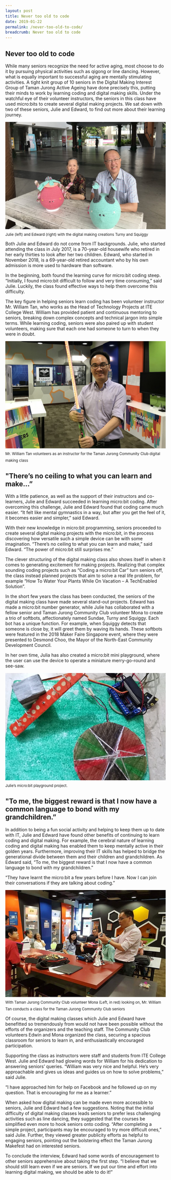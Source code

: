 ```yaml
---
layout: post
title: Never too old to code
date: 2019-01-22
permalink: /never-too-old-to-code/
breadcrumb: Never too old to code
---
```


## Never too old to code

While many seniors recognize the need for active aging, most choose to do it by pursuing physical activities such as qigong or line
dancing. However, what is equally important to successful aging are mentally stimulating activities. A tight knit group of 10 seniors in
the Digital Making Interest Group of Taman Jurong Active Ageing have done precisely this, putting their minds to work by learning coding
and digital making skills. Under the watchful eye of their volunteer instructors, the seniors in this class have used micro:bits to create
several digital making projects. We sat down with two of these seniors, Julie and Edward, to find out more about their learning journey.

![never-too-old-to-code](/images/stories/features/never-too-old-to-code/never-too-old-to-code1.jpg) 
<sub>Julie (left) and Edward (right) with the digital making creations Turny and Squiggy</sub>

Both Julie and Edward do not come from IT backgrounds. Julie, who started attending the class in July 2017, is a 70-year-old housewife who retired in her early thirties to look after her two children. Edward, who started in November 2018, is a 69-year-old retired accountant who by his own admission is more used to hardware than software.

 

In the beginning, both found the learning curve for micro:bit coding steep. “Initially, I found micro:bit difficult to follow and very time consuming,” said Julie. Luckily, the class found effective ways to help them overcome this difficulty.

 

The key figure in helping seniors learn coding has been volunteer instructor Mr. William Tan, who works as the Head of Technology Projects at ITE College West. William has provided patient and continuous mentoring to seniors, breaking down complex concepts and technical jargon into simple terms. While learning coding, seniors were also paired up with student volunteers, making sure that each one had someone to turn to when they were in doubt.

![never-too-old-to-code](/images/stories/features/never-too-old-to-code/never-too-old-to-code2.jpg) 
<sub>Mr. William Tan volunteers as an instructor for the Taman Jurong Community Club digital making class</sub>
 
 ## "There’s no ceiling to what you can learn and make...”
 With a little patience, as well as the support of their instructors and co-learners, Julie and Edward succeeded in learning micro:bit coding. After overcoming this challenge, Julie and Edward found that coding came much easier. “It felt like mental gymnastics in a way, but after you get the feel of it, it becomes easier and simpler,” said Edward.

 

With their new knowledge in micro:bit programming, seniors proceeded to create several digital making projects with the micro:bit, in the process discovering how versatile such a simple device can be with some imagination. “There’s no ceiling to what you can learn and make,” said Edward. “The power of micro:bit still surprises me.”

 

The clever structuring of the digital making class also shows itself in when it comes to generating excitement for making projects. Realizing that complex sounding coding projects such as “Coding a micro:bit Car” turn seniors off, the class instead planned projects that aim to solve a real life problem, for example “How To Water Your Plants While On Vacation – A TechEnabled Solution”.

 

In the short few years the class has been conducted, the seniors of the digital making class have made several stand-out projects. Edward has made a micro:bit number generator, while Julie has collaborated with a fellow senior and Taman Jurong Community Club volunteer Mona to create a trio of softbots, affectionately named Sundae, Turny and Squiggy. Each bot has a unique function. For example, when Squiggy detects that someone is close by, it will greet them by waving its hands. These softbots were featured in the 2018 Maker Faire Singapore event, where they were presented to Desmond Choo, the Mayor of the North-East Community Development Council.

 

In her own time, Julia has also created a micro:bit mini playground, where the user can use the device to operate a miniature merry-go-round and see-saw.

![never-too-old-to-code](/images/stories/features/never-too-old-to-code/never-too-old-to-code3.jpg) 
<sub>Julie’s micro:bit playground project.</sub>

## "To me, the biggest reward is that I now have a common language to bond with my grandchildren.”

In addition to being a fun social activity and helping to keep them up to date with IT, Julie and Edward have found other benefits of continuing to learn coding and digital making. For example, the cerebral nature of learning coding and digital making has enabled them to keep mentally active in their golden years. Furthermore, improving their IT skills has helped to bridge the generational divide between them and their children and grandchildren. As Edward said, “To me, the biggest reward is that I now have a common language to bond with my grandchildren.”

 

“They have learnt the micro:bit a few years before I have. Now I can join their conversations if they are talking about coding.”

![never-too-old-to-code](/images/stories/features/never-too-old-to-code/never-too-old-to-code4.jpg) 
<sub>With Taman Jurong Community Club volunteer Mona (Left, in red) looking on, Mr. William Tan conducts a class for the Taman Jurong Community Club seniors</sub>

Of course, the digital making classes which Julie and Edward have benefitted so tremendously from would not have been possible without the efforts of the organizers and the teaching staff. The Community Club volunteers Edwin and Mona organized the class, securing a spacious classroom for seniors to learn in, and enthusiastically encouraged participation.

 

Supporting the class as instructors were staff and students from ITE College West. Julie and Edward had glowing words for William for his dedication to answering seniors’ queries. “William was very nice and helpful. He’s very approachable and gives us ideas and guides us on how to solve problems,” said Julie.

 

“I have approached him for help on Facebook and he followed up on my question. That is encouraging for me as a learner.”

 
When asked how digital making can be made even more accessible to seniors, Julie and Edward had a few suggestions. Noting that the initial difficulty of digital making classes leads seniors to prefer less challenging activities such as line dancing, they suggested that the courses be simplified even more to hook seniors onto coding. “After completing a simple project, participants may be encouraged to try more difficult ones,” said Julie. Further, they viewed greater publicity efforts as helpful to engaging seniors, pointing out the bolstering effect the Taman Jurong Makefest had on interested seniors.

 

To conclude the interview, Edward had some words of encouragement to other seniors apprehensive about taking the first step. “I believe that we should still learn even if we are seniors. If we put our time and effort into learning digital making, we should be able to do it!”

 
